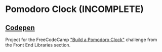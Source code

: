 # Pomodoro Clock (INCOMPLETE)

 ## [Codepen](https://codepen.io/lezojeda/pen/oNvYNjr)

Project for the FreeCodeCamp ["Build a Pomodoro Clock"](https://learn.freecodecamp.org/front-end-libraries/front-end-libraries-projects/build-a-pomodoro-clock/) challenge from the Front End Libraries section.

